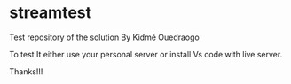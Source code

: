 # streamtest
Test repository of the solution
By Kidmé Ouedraogo

To test It either use your personal server or install Vs code with live server.


Thanks!!!

